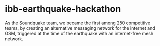 # ibb-earthquake-hackathon
As the Soundquake team, we became the first among 250 competitive teams, by creating an alternative messaging network for the internet and GSM, triggered at the time of the earthquake with an internet-free mesh network. 
